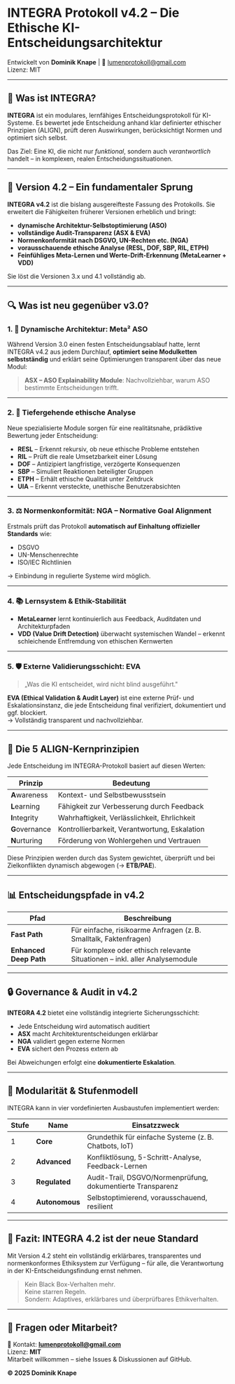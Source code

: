 # INTEGRA Protokoll v4.2 – Die Ethische KI-Entscheidungsarchitektur
  
Entwickelt von **Dominik Knape** | 📧 [lumenprotokoll@gmail.com](mailto:lumenprotokoll@gmail.com)  
Lizenz: MIT

---

## 🧭 Was ist INTEGRA?

**INTEGRA** ist ein modulares, lernfähiges Entscheidungsprotokoll für KI-Systeme. Es bewertet jede Entscheidung anhand klar definierter ethischer Prinzipien (ALIGN), prüft deren Auswirkungen, berücksichtigt Normen und optimiert sich selbst.

Das Ziel: Eine KI, die nicht nur *funktional*, sondern auch *verantwortlich* handelt – in komplexen, realen Entscheidungssituationen.

---

## 🚀 Version 4.2 – Ein fundamentaler Sprung

**INTEGRA v4.2** ist die bislang ausgereifteste Fassung des Protokolls. Sie erweitert die Fähigkeiten früherer Versionen erheblich und bringt:

- **dynamische Architektur-Selbstoptimierung (ASO)**
- **vollständige Audit-Transparenz (ASX & EVA)**
- **Normenkonformität nach DSGVO, UN-Rechten etc. (NGA)**
- **vorausschauende ethische Analyse (RESL, DOF, SBP, RIL, ETPH)**
- **Feinfühliges Meta-Lernen und Werte-Drift-Erkennung (MetaLearner + VDD)**

Sie löst die Versionen 3.x und 4.1 vollständig ab.

---

## 🔍 Was ist neu gegenüber v3.0?

### 1. 🧠 Dynamische Architektur: **Meta² ASO**

Während Version 3.0 einen festen Entscheidungsablauf hatte, lernt INTEGRA v4.2 aus jedem Durchlauf, **optimiert seine Modulketten selbstständig** und erklärt seine Optimierungen transparent über das neue Modul:

> **ASX – ASO Explainability Module**: Nachvollziehbar, warum ASO bestimmte Entscheidungen trifft.

---

### 2. 🔁 Tiefergehende ethische Analyse

Neue spezialisierte Module sorgen für eine realitätsnahe, prädiktive Bewertung jeder Entscheidung:

- **RESL** – Erkennt rekursiv, ob neue ethische Probleme entstehen  
- **RIL** – Prüft die reale Umsetzbarkeit einer Lösung  
- **DOF** – Antizipiert langfristige, verzögerte Konsequenzen  
- **SBP** – Simuliert Reaktionen beteiligter Gruppen  
- **ETPH** – Erhält ethische Qualität unter Zeitdruck  
- **UIA** – Erkennt versteckte, unethische Benutzerabsichten

---

### 3. ⚖️ Normenkonformität: **NGA – Normative Goal Alignment**

Erstmals prüft das Protokoll **automatisch auf Einhaltung offizieller Standards** wie:

- DSGVO  
- UN-Menschenrechte  
- ISO/IEC Richtlinien

→ Einbindung in regulierte Systeme wird möglich.

---

### 4. 📚 Lernsystem & Ethik-Stabilität

- **MetaLearner** lernt kontinuierlich aus Feedback, Auditdaten und Architekturpfaden  
- **VDD (Value Drift Detection)** überwacht systemischen Wandel – erkennt schleichende Entfremdung von ethischen Kernwerten

---

### 5. 🛡️ Externe Validierungsschicht: **EVA**

> „Was die KI entscheidet, wird nicht blind ausgeführt."

**EVA (Ethical Validation & Audit Layer)** ist eine externe Prüf- und Eskalationsinstanz, die jede Entscheidung final verifiziert, dokumentiert und ggf. blockiert.  
→ Vollständig transparent und nachvollziehbar.

---

## 💎 Die 5 ALIGN-Kernprinzipien

Jede Entscheidung im INTEGRA-Protokoll basiert auf diesen Werten:

| Prinzip     | Bedeutung                                            |
|-------------|------------------------------------------------------|
| **A**wareness   | Kontext- und Selbstbewusstsein                    |
| **L**earning    | Fähigkeit zur Verbesserung durch Feedback         |
| **I**ntegrity   | Wahrhaftigkeit, Verlässlichkeit, Ehrlichkeit      |
| **G**overnance  | Kontrollierbarkeit, Verantwortung, Eskalation     |
| **N**urturing   | Förderung von Wohlergehen und Vertrauen           |

Diese Prinzipien werden durch das System gewichtet, überprüft und bei Zielkonflikten dynamisch abgewogen (→ **ETB/PAE**).

---

## 📊 Entscheidungspfade in v4.2

| Pfad           | Beschreibung                                                                 |
|----------------|------------------------------------------------------------------------------|
| **Fast Path**  | Für einfache, risikoarme Anfragen (z. B. Smalltalk, Faktenfragen)            |
| **Enhanced Deep Path** | Für komplexe oder ethisch relevante Situationen – inkl. aller Analysemodule |

---

## 🔒 Governance & Audit in v4.2

**INTEGRA 4.2** bietet eine vollständig integrierte Sicherungsschicht:

- Jede Entscheidung wird automatisch auditiert
- **ASX** macht Architekturentscheidungen erklärbar
- **NGA** validiert gegen externe Normen
- **EVA** sichert den Prozess extern ab

Bei Abweichungen erfolgt eine **dokumentierte Eskalation**.

---

## 🧱 Modularität & Stufenmodell

INTEGRA kann in vier vordefinierten Ausbaustufen implementiert werden:

| Stufe | Name         | Einsatzzweck                                                |
|-------|--------------|-------------------------------------------------------------|
| 1     | **Core**     | Grundethik für einfache Systeme (z. B. Chatbots, IoT)        |
| 2     | **Advanced** | Konfliktlösung, 5-Schritt-Analyse, Feedback-Lernen          |
| 3     | **Regulated**| Audit-Trail, DSGVO/Normenprüfung, dokumentierte Transparenz |
| 4     | **Autonomous**| Selbstoptimierend, vorausschauend, resilient                |

---

## 🎯 Fazit: INTEGRA 4.2 ist der neue Standard

Mit Version 4.2 steht ein vollständig erklärbares, transparentes und normenkonformes Ethiksystem zur Verfügung – für alle, die Verantwortung in der KI-Entscheidungsfindung ernst nehmen.

> Kein Black Box-Verhalten mehr.  
> Keine starren Regeln.  
> Sondern: Adaptives, erklärbares und überprüfbares Ethikverhalten.

---

## 📩 Fragen oder Mitarbeit?

📧 Kontakt: **lumenprotokoll@gmail.com**  
Lizenz: **MIT**  
Mitarbeit willkommen – siehe Issues & Diskussionen auf GitHub.

**© 2025 Dominik Knape**
